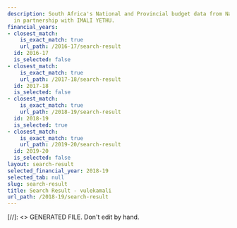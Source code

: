 ```yaml
---
description: South Africa's National and Provincial budget data from National Treasury
  in partnership with IMALI YETHU.
financial_years:
- closest_match:
    is_exact_match: true
    url_path: /2016-17/search-result
  id: 2016-17
  is_selected: false
- closest_match:
    is_exact_match: true
    url_path: /2017-18/search-result
  id: 2017-18
  is_selected: false
- closest_match:
    is_exact_match: true
    url_path: /2018-19/search-result
  id: 2018-19
  is_selected: true
- closest_match:
    is_exact_match: true
    url_path: /2019-20/search-result
  id: 2019-20
  is_selected: false
layout: search-result
selected_financial_year: 2018-19
selected_tab: null
slug: search-result
title: Search Result - vulekamali
url_path: /2018-19/search-result
---
```

[//]: <> GENERATED FILE. Don't edit by hand.